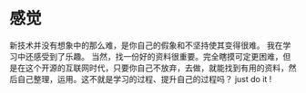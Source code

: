 # 感觉
新技术并没有想象中的那么难，是你自己的假象和不坚持使其变得很难。
我在学习中还感受到了乐趣。
当然，找一份好的资料很重要。完全瞎摸可定更困难，但是在这个开源的互联网时代，只要你自己不放弃，去做，就能找到有用的资料，然后自己整理，运用。这不就是学习的过程、提升自己的过程吗？
just do it !